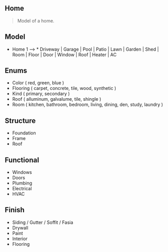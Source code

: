 Home
----
>Model of a home.

Model
-----
* Home 1 --> * Driveway | Garage | Pool | Patio | Lawn | Garden | Shed | Room | Floor | Door | Window | Roof | Heater | AC

Enums
-----
* Color ( red, green, blue )
* Flooring ( carpet, concrete, tile, wood, synthetic )
* Kind ( primary, secondary )
* Roof ( alluminum, galvalume, tile, shingle )
* Room ( kitchen, bathroom, bedroom, living, dining, den, study, laundry )

Structure
---------
* Foundation
* Frame
* Roof

Functional
----------
* Windows
* Doors
* Plumbing
* Electrical
* HVAC

Finish
------
* Siding / Gutter / Soffit / Fasia
* Drywall
* Paint
* Interior
* Flooring